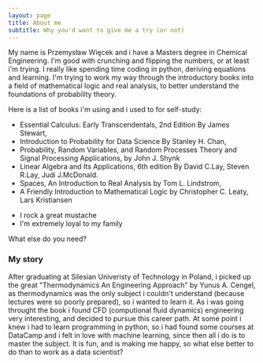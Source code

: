 ```yaml
---
layout: page
title: About me
subtitle: Why you'd want to give me a try (or not)
---
```


My name is Przemysław Więcek and i have a Masters degree in Chemical Engineering. I'm good with crunching and flipping the numbers, or at least i'm trying. I really like spending time coding in python, deriving equations and learning. I'm trying to work my way through the introductory books into a field of mathematical logic and real analysis, to better understand the foundations of probability theory.

Here is a list of books i'm using and i used to for self-study:

* Essential Calculus: Early Transcendentals, 2nd Edition By James Stewart,
* Introduction to Probability for Data Science By Stanley H. Chan,
* Probability, Random Variables, and Random Processes Theory and Signal Processing Applications, by John J. Shynk
* Linear Algebra and Its Applications, 6th edition By David C.Lay, Steven R.Lay, Judi J.McDonald.
* Spaces, An Introduction to Real Analysis by Tom L. Lindstrom,
* A Friendly Introduction to Mathematical Logic by Christopher C. Leaty, Lars Kristiansen

- I rock a great mustache
- I'm extremely loyal to my family

What else do you need?

### My story

After graduating at Silesian Univeristy of Technology in Poland, i picked up the great "Thermodynamics An Engineering Approach" by Yunus A. Cengel, as thermodynamics was the only subject i couldn't understand (because lectures were so poorly prepared), so i wanted to learn it. As i was going throught the book i found CFD (computional fluid dynamics) engineering very interesting, and decided to pursue this career path. At some point i knew i had to learn programming in python, so i had found some courses at DataCamp and i felt in love with machine learning, since then all i do is to master the subject. It is fun, and is making me happy, so what else better to do than to work as a data scientist? 
